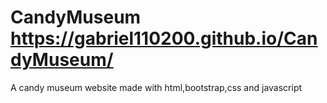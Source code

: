 # CandyMuseum   https://gabriel110200.github.io/CandyMuseum/
 
A candy museum website made with html,bootstrap,css and javascript
